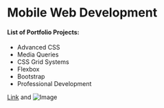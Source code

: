 # Mobile Web Development


#### List of Portfolio Projects:

- Advanced CSS
- Media Queries
- CSS Grid Systems
- Flexbox
- Bootstrap
- Professional Development


[Link](url) and ![Image](src)

